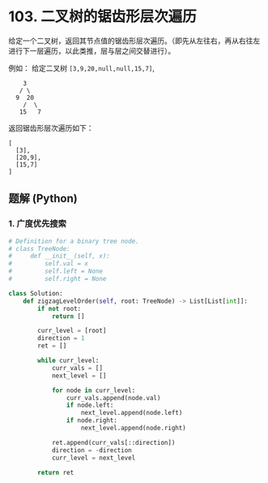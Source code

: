 # 103. 二叉树的锯齿形层次遍历
给定一个二叉树，返回其节点值的锯齿形层次遍历。（即先从左往右，再从右往左进行下一层遍历，以此类推，层与层之间交替进行）。

例如：
给定二叉树 `[3,9,20,null,null,15,7]`,
```
    3
   / \
  9  20
    /  \
   15   7
```

返回锯齿形层次遍历如下：
```
[
  [3],
  [20,9],
  [15,7]
]
```

## 题解 (Python)

### 1. 广度优先搜索
```Python
# Definition for a binary tree node.
# class TreeNode:
#     def __init__(self, x):
#         self.val = x
#         self.left = None
#         self.right = None

class Solution:
    def zigzagLevelOrder(self, root: TreeNode) -> List[List[int]]:
        if not root:
            return []

        curr_level = [root]
        direction = 1
        ret = []

        while curr_level:
            curr_vals = []
            next_level = []

            for node in curr_level:
                curr_vals.append(node.val)
                if node.left:
                    next_level.append(node.left)
                if node.right:
                    next_level.append(node.right)

            ret.append(curr_vals[::direction])
            direction = -direction
            curr_level = next_level

        return ret
```
